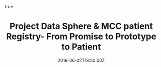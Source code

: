 ---
abstract: 
address:
  city: Chicago
  country: United States
  postcode: ""
  region: Ilinois
  street: 
all_day: false
authors: [David M. Miller MD, PhD, FAAD]
date: "2019-06-02T18:30:00Z"
date_end: "2019-06-02T19:00:00Z"
event: Merkel Cell Carcinoma Interest Group Meeting Conference
event_url: 
featured: false
image:
  caption: 'Image credit: [**Unsplash**](https://unsplash.com/photos/bzdhc5b3Bxs)'
  focal_point: Right
links:
- icon: twitter
  icon_pack: fab
  name: Follow
  url: https://twitter.com/Dave_M_Miller
location: Skin Cancer Outcomes Consortium
math: true
projects:
- mcc-registry
publishDate: "2019-11-04T00:00:00Z"
slides: ""
summary: 
tags: 
- Patient Registries
title: Project Data Sphere & MCC patient Registry- From Promise to Prototype to Patient
url_code: ""
url_pdf: ""
url_slides: "slides/SCOUT Talk 6-2-19.pdf"
url_video: ""
---